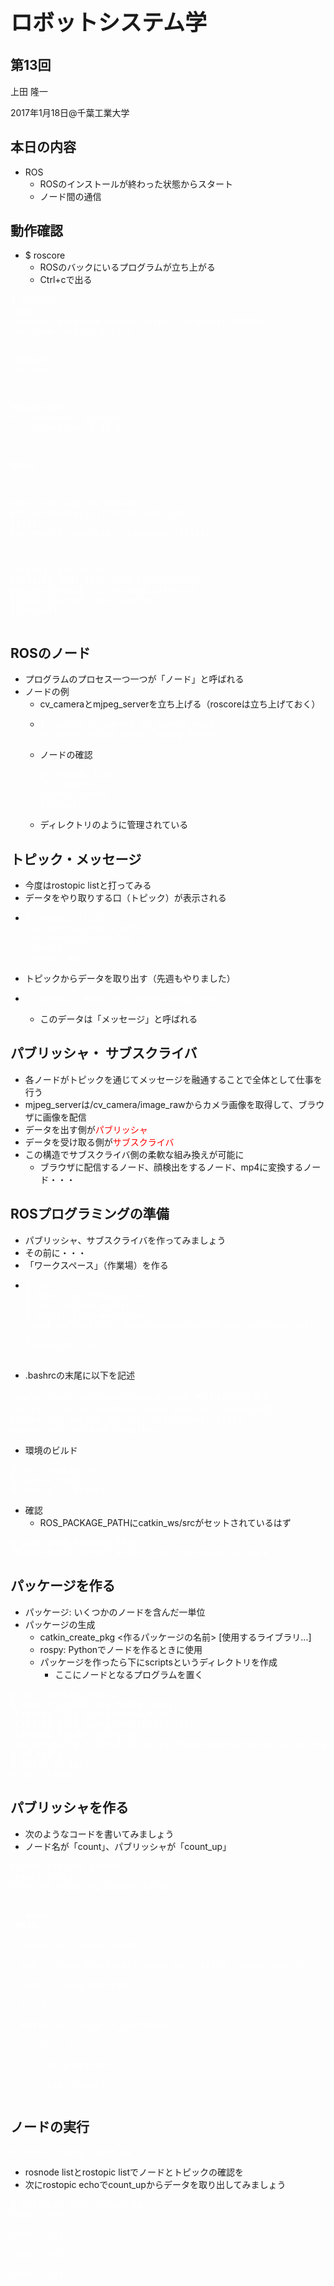<h2></h2>
<h1 style="font-size: 250%;">ロボットシステム学</h1>
<h2>第13回</h2>
上田 隆一

2017年1月18日\@千葉工業大学

<!--nextpage-->
<h2>本日の内容</h2>
<ul>
 	<li>ROS
<ul>
 	<li>ROSのインストールが終わった状態からスタート</li>
 	<li>ノード間の通信</li>
</ul>
</li>
</ul>
<h2></h2>
<!--nextpage-->
<h2>動作確認</h2>
<ul>
 	<li>$ roscore
<ul>
 	<li>ROSのバックにいるプログラムが立ち上がる</li>
 	<li>Ctrl+cで出る</li>
</ul>
</li>
</ul>
<pre><span style="color: #ffffff;">$ roscore</span>
<span style="color: #ffffff;">（略）</span>
<span style="color: #ffffff;">started roslaunch server http://localhost:39310/</span>
<span style="color: #ffffff;">ros_comm version 1.12.6</span>

<span style="color: #ffffff;">SUMMARY</span>
<span style="color: #ffffff;">========</span>

<span style="color: #ffffff;">PARAMETERS</span>
<span style="color: #ffffff;">* /rosdistro: kinetic</span>
<span style="color: #ffffff;">* /rosversion: 1.12.6</span>

<span style="color: #ffffff;">NODES</span>

<span style="color: #ffffff;">auto-starting new master</span>
<span style="color: #ffffff;">process[master]: started with pid [1439]</span>
<span style="color: #ffffff;">ROS_MASTER_URI=http://localhost:11311/</span>

<span style="color: #ffffff;">setting /run_id to b749a100-d0dc-11e5-a506-b827eb17cb96</span>
<span style="color: #ffffff;">process[rosout-1]: started with pid [1452]</span>
<span style="color: #ffffff;">started core service [/rosout]</span></pre>
<!--nextpage-->
<h2>ROSのノード</h2>
<ul>
 	<li>プログラムのプロセス一つ一つが「ノード」と呼ばれる</li>
 	<li>ノードの例
<ul>
 	<li>cv_cameraとmjpeg_serverを立ち上げる（roscoreは立ち上げておく）</li>
 	<li>
<pre class="p1"><span class="s1"><span style="color: #ffffff;">$ rosrun cv_camera cv_camera_node</span> 
</span><span class="s1"><span style="color: #ffffff;">$ rosrun mjpeg_server mjpeg_server</span> </span></pre>
</li>
 	<li>ノードの確認
<pre><span style="color: #ffffff;">$ rosnode list
<span class="s1">/cv_camera
</span><span class="s1">/mjpeg_server
</span><span class="s1">/rosout</span></span></pre>
</li>
 	<li>ディレクトリのように管理されている</li>
</ul>
</li>
</ul>
<!--nextpage-->
<h2>トピック・メッセージ</h2>
<ul>
 	<li>今度はrostopic listと打ってみる</li>
 	<li>データをやり取りする口（トピック）が表示される</li>
 	<li>
<pre class="p1"><span class="s1" style="color: #ffffff;">$ rostopic list</span>
<span class="s1" style="color: #ffffff;">/cv_camera/camera_info</span>
<span class="s1" style="color: #ffffff;">/cv_camera/image_raw</span>
<span class="s1" style="color: #ffffff;">/rosout</span>
<span class="s1" style="color: #ffffff;">/rosout_agg</span></pre>
</li>
 	<li>トピックからデータを取り出す（先週もやりました）</li>
 	<li>
<pre class="p1"><span class="s1" style="color: #ffffff;">$ rostopic echo /cv_camera/image_raw</span></pre>
<ul>
 	<li>このデータは「メッセージ」と呼ばれる</li>
</ul>
</li>
</ul>
<h2><!--nextpage--></h2>
<h2>パブリッシャ・
サブスクライバ</h2>
<ul>
 	<li>各ノードがトピックを通じてメッセージを融通することで全体として仕事を行う</li>
 	<li>mjpeg_serverは/cv_camera/image_rawからカメラ画像を取得して、ブラウザに画像を配信</li>
 	<li>データを出す側が<span style="color: #ff0000;">パブリッシャ</span></li>
 	<li>データを受け取る側が<span style="color: #ff0000;">サブスクライバ</span></li>
 	<li>この構造でサブスクライバ側の柔軟な組み換えが可能に
<ul>
 	<li>ブラウザに配信するノード、顔検出をするノード、mp4に変換するノード・・・</li>
</ul>
</li>
</ul>
<h2><!--nextpage--></h2>
<h2>ROSプログラミングの準備</h2>
<ul>
 	<li>パブリッシャ、サブスクライバを作ってみましょう</li>
 	<li>その前に・・・</li>
 	<li>「ワークスペース」（作業場）を作る</li>
 	<li>
<pre class="p1"><span style="color: #ffffff;"><span class="s1">$ cd
$ mkdir -p catkin_ws/src
</span><span class="s1">$ cd ~/catkin_ws/src
</span><span class="s1">$ catkin_init_workspace 
</span><span class="s1">Creating symlink "/home/ubuntu/catkin_ws/src/CMakeLists.txt" pointing to "/opt/ros/kinetic/share/catkin/cmake/toplevel.cmake"
</span><span class="s1">$ ls
</span><span class="s1">CMakeLists.txt</span></span></pre>
</li>
</ul>
<h2><!--nextpage--></h2>
<ul>
 	<li>.bashrcの末尾に以下を記述</li>
</ul>
<pre class="p1"><span style="color: #ffffff;"><span class="s1">source</span><span class="s2"> /opt/ros/kinetic/setup.bash #これは元からある
</span><span class="s1">source</span><span class="s2"> ~/catkin_ws/devel/setup.bash #ここから3行追加</span></span>
<span style="color: #ffffff;"><span class="s1">export</span><span class="s3"> ROS_MASTER_URI=</span><span class="s2">http://localhost:</span><span class="s4">11311</span></span>
<span style="color: #ffffff;"><span class="s1">export</span><span class="s2"> ROS_HOSTNAME=</span><span class="s5">localhost
</span></span></pre>
<ul>
 	<li>環境のビルド</li>
</ul>
<pre><span style="color: #ffffff;">$ cd ~/catkin_ws</span>
<span class="s1" style="color: #ffffff;">$ catkin_make
$ source ~/.bashrc
</span></pre>
<ul>
 	<li>確認
<ul>
 	<li>ROS_PACKAGE_PATHにcatkin_ws/srcがセットされているはず</li>
</ul>
</li>
</ul>
<pre><span style="color: #ffffff;">$ echo $ROS_PACKAGE_PATH</span>
<span class="s1" style="color: #ffffff;">/home/ubuntu/catkin_ws/src:/opt/ros/kinetic/share</span></pre>
<!--nextpage-->
<h2>パッケージを作る</h2>
<ul>
 	<li>パッケージ: いくつかのノードを含んだ一単位</li>
 	<li>パッケージの生成
<ul>
 	<li>catkin_create_pkg &lt;作るパッケージの名前&gt; [使用するライブラリ...]</li>
 	<li>rospy: Pythonでノードを作るときに使用</li>
 	<li>パッケージを作ったら下にscriptsというディレクトリを作成
<ul>
 	<li>ここにノードとなるプログラムを置く</li>
</ul>
</li>
</ul>
</li>
</ul>
<pre class="p1"><span style="color: #ffffff;"><span class="s1">$ cd ~/catkin_ws/src
</span>$ catkin_create_pkg mypkg rospy</span>
<span style="color: #ffffff;"> Created file mypkg/package.xml</span>
<span style="color: #ffffff;"> Created file mypkg/CMakeLists.txt</span>
<span style="color: #ffffff;"> Created folder mypkg/src</span>
<span style="color: #ffffff;"> Successfully created files in /home/ubuntu/catkin_ws/src/mypkg. Please adjust the values in package.xml.
<span class="s1">$ cd mypkg/
</span><span class="s1">$ mkdir scripts</span></span>
<span class="s1" style="color: #ffffff;">$ cd scripts/</span></pre>
<!--nextpage-->
<h2>パブリッシャを作る</h2>
<ul>
 	<li>次のようなコードを書いてみましょう</li>
 	<li>ノード名が「count」、パブリッシャが「count_up」</li>
</ul>
<pre class="p1"><span class="s1" style="color: #ffffff;">#!/usr/bin/env python</span>
<span class="s1" style="color: #ffffff;">import rospy</span>
<span class="s1" style="color: #ffffff;">from std_msgs.msg import Int32</span>

<span class="s1" style="color: #ffffff;">if __name__ == '__main__': </span>
<span class="s1" style="color: #ffffff;"><span class="Apple-converted-space">    </span>rospy.init_node('count')</span>
<span class="s1" style="color: #ffffff;"><span class="Apple-converted-space">    </span>pub = rospy.Publisher('count_up', Int32, queue_size=1)</span>
<span class="s1" style="color: #ffffff;"><span class="Apple-converted-space">    </span>rate = rospy.Rate(10)</span>
<span class="s1" style="color: #ffffff;"><span class="Apple-converted-space">    </span>n = 0</span>
<span class="s1" style="color: #ffffff;"><span class="Apple-converted-space">    </span>while not rospy.is_shutdown():</span>
<span class="s1" style="color: #ffffff;"><span class="Apple-converted-space">        </span>n += 1</span>
<span class="s1" style="color: #ffffff;"><span class="Apple-converted-space">        </span>pub.publish(n)</span>
<span class="s1" style="color: #ffffff;"><span class="Apple-converted-space">        </span>rate.sleep()</span></pre>
<!--nextpage-->
<h2>ノードの実行</h2>
<pre class="p1"><span class="s1" style="color: #ffffff;">$ rosrun mypkg count.py</span></pre>
<ul>
 	<li>rosnode listとrostopic listでノードとトピックの確認を</li>
 	<li>次にrostopic echoでcount_upからデータを取り出してみましょう</li>
</ul>
<pre class="p1"><span class="s1" style="color: #ffffff;">$ rostopic echo /count_up </span>
<span class="s1" style="color: #ffffff;">data: 1430</span>
<span class="s1" style="color: #ffffff;">---</span>
<span class="s1" style="color: #ffffff;">data: 1431</span>
<span class="s1" style="color: #ffffff;">---</span>
<span class="s1" style="color: #ffffff;">data: 1432</span>
<span class="s1" style="color: #ffffff;">---</span>
<span class="s1" style="color: #ffffff;">data: 1433</span></pre>
&nbsp;
